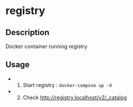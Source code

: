 # registry

## Description

Docker container running registry

## Usage

* 1) Start registry : `docker-compose up -d`

* 2) Check http://registry.localhost/v2/_catalog



